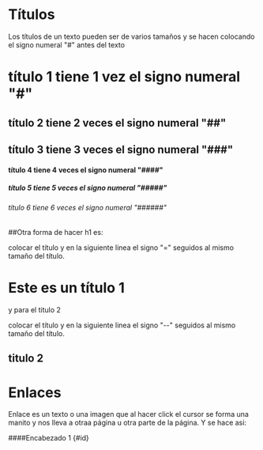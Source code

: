 # Títulos

Los títulos de un texto pueden ser de varios tamaños y se hacen colocando el signo numeral "#" antes del texto

#      título 1 tiene 1 vez el signo numeral "#"
##     título 2 tiene 2 veces el signo numeral "##"
##     título 3 tiene 3 veces el signo numeral "###"
####   título 4 tiene 4 veces el signo numeral "####"
#####  título 5 tiene 5 veces el signo numeral "#####"
###### título 6 tiene 6 veces el signo numeral "######"

##Otra forma de hacer h1 es:

colocar el título y en la siguiente linea el signo "=" seguidos al mismo tamaño del título.

Este es un título 1
=======

y para el titulo 2 

colocar el título y en la siguiente linea el signo "--" seguidos al mismo tamaño del título.

titulo 2
---------

# Enlaces

Enlace es un texto o una imagen que al hacer click el cursor se forma una manito y nos lleva a otraa página u otra parte de la página.
Y se hace asi:

####Encabezado 1 {#id}
